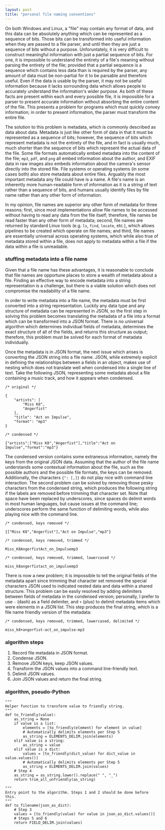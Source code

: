 ```yaml
---
layout: post
title: "personal file naming conventions"
---
```


On both Windows and Linux, a "file" may contain any format of data, and this data can be absolutely anything which can be represented as a sequence of bits. Those bits can be transformed into useful information when they are passed to a file parser, and until then they are just a sequence of bits without a purpose. Unforuntately, it is very difficult to construct meaningful information with just a partial sequence of bits. For one, it is impossible to understand the entirety of a file's meaning without parsing the entirety of the file; provided that a partial sequence is a sequence which contains less data than is required by the parser, any amount of data must be non-partial for it to be parsable and therefore useful. Even if the data is usable by the parser, it may not be useful information because it lacks sorrounding data which allows people to accurately understand the information's wider purpose. As both of these facts are present within each and every possible file, it is impossible for a parser to present accurate information without absorbing the entire content of the file. This presents a problem for programs which must quickly convey information; in order to present information, the parser must transform the entire file.

The solution to this problem is metadata, which is commonly described as data about data. Metadata is just like other form of data in that it must be represented as a sequence of bits; however, the sequence of bits which represent metadata is not the entirety of the file, and in fact is usually much, much shorter than the sequence of bits which represent the actual data of the file. Some file formats automatically embed metadata into the content of the file; `mp3`, `pdf`, and `png` all embed information about the author, and EXIF data in raw images also embeds information about the camera's sensor directly into the stored file. File systems or operating systems (in some cases both) also store metadata about entire files. Arguably the most important metadata any file could have is a name. A file's name is an inherently more human-readable form of information as it is a string of text rather than a sequence of bits, and humans usually identify files by file name rather than any other form of information. 

In my opinion, file names are superior any other form of metadata for three reasons; first, since most implementations allow file names to be accessed without having to read any data from the file itself; therefore, file names be read faster than any other form of metadata; second, file names are returned by standard Linux tools (e.g. `ls`, `find`, `locate`, etc.), which allows pipelines to be created which operate on file names; and third, file names are essentially universal across operating systems, which while also true of metadata stored within a file, does not apply to metadata within a file if the data within a file is unreadable.

### stuffing metadata into a file name

Given that a file name has these advantages, it is reasonable to conclude that file names are opportune places to store a wealth of metadata about a file. Finding an effective way to encode metadata into a string representation is a challenge, but there is a viable solution which does not compromise the readability of a file name. 

In order to write metadata into a file name, the metadata must be first converted into a string representation. Luckily any data type and any structure of metadata can be represented in JSON, so the first step in solving this problem becomes translating the metadata of a file into a format which can be transformed into a JSON format. There is no universal algorithm which determines individual fields of metadata, determines the exact structure of all of the fields, and returns this structure as output; therefore, this problem must be solved for each format of metadata individually.

Once the metadata is in JSON format, the next issue which arises is converting the JSON string into a file name. JSON, while extremely explicit in defining the relationships between a fields in an object, makes use of nesting which does not translate well when condensed into a single line of text. Take the following JSON, representing some metadata about a file containing a music track, and how it appears when condensed.

```
/* original */

{
	"artists": [
		"Miss K8",
		"Angerfist"
	],
	"title": "Act on Impulse",
	"format": "mp3"
}

/* condensed */

{"artists":["Miss K8","Angerfist"],"title":"Act on Impulse","format":"mp3"}
```

The condensed version contains some extraneous information, namely the keys from the original JSON data. Assuming that the author of the file name understands some contextual information about the file, such as the possible authors and the possible file formats, the keys can be removed. Additionally, the characters `{": [,]}` do not play nice with command line interaction. The second problem can be solved by removing those pesky characters from the condensed string, which produces the following string if the labels are removed before trimming that character set. Note that space have been replaced by underscores, since spaces do delimit words in most human languages, but cause issues at the command line; underscores perform the same function of delimiting words, while also playing nice with the command line.  

```
/* condensed, keys removed */

{["Miss K8","Angerfist"],"Act on Impulse","mp3"}

/* condensed, keys removed, trimmed */

Miss_K8AngerfistAct_on_Impulsemp3

/* condensed, keys removed, trimmed, lowercased */

miss_k8angerfistact_on_impulsemp3
```

There is now a new problem; it is impossible to tell the original fields of the metadata apart since trimming that character set removed the special characters JSON used to indicated nested data and data within a shared structure. This problem can be easily resolved by adding delimiters between fields of metadata in the condensed version; personally, I prefer to use `-` (dash) as a field delimiter, and `+` (plus) to delimit metadata items which were elements in a JSON list. This step produces the final string, which is a file name friendly version of the metadata:

```
/* condensed, keys removed, trimmed, lowercased, delimited */

miss_k8+angerfist-act_on_impulse-mp3
```

### algorithm steps

1. Record file metadata in JSON format.
2. Condense JSON.
3. Remove JSON keys, keep JSON values.
4. Transform the JSON values into a command line-friendly text.
5. Delimit JSON values.
6. Join JSON values and return the final string.

### algorithm, pseudo-Python

```
"""
Helper function to transform value to friendly string.
"""
def to_friendly(value):
    as_string = None
    if value is a list:
        elements = [to_friendly(element) for element in value]
        # Automatically delimits elements per Step 5
        as_string = ELEMENTS_DELIM.join(elements)
    elif value is a string:
        as_string = value
    elif value is a dict:
        values = [to_friendly(dict_value) for dict_value in value.values()]
        # Automatically delimits elements per Step 5
        as_string = ELEMENTS_DELIM.join(values)
    # Step 4
    as_string = as_string.lower().replace(" ", "_")
    return trim_all_unfriendly(as_string)

"""
Entry point to the algorithm. Steps 1 and 2 should be done before this.
"""
def to_filename(json_as_dict):
    # Step 3
    values = [to_friendly(value) for value in json_as_dict.values()]
    # Steps 5 and 6
    return FIELD_DELIM.join(values)
```
